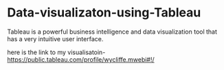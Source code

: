 # Data-visualizaton-using-Tableau

Tableau is a powerful business intelligence and data visualization tool that has a very intuitive user interface.

here is the link to my visualisatoin-
https://public.tableau.com/profile/wycliffe.mwebi#!/

